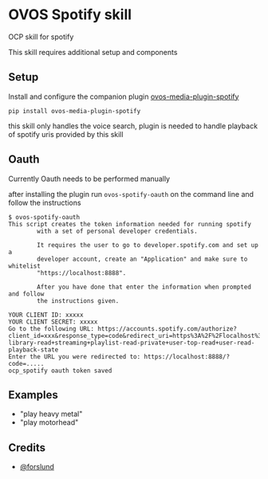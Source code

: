 # OVOS Spotify skill

OCP skill for spotify

This skill requires additional setup and components

## Setup

Install and configure the companion plugin [ovos-media-plugin-spotify](https://github.com/OpenVoiceOS/ovos-media-plugin-spotify)

`pip install ovos-media-plugin-spotify`

this skill only handles the voice search, plugin is needed to handle playback of spotify uris provided by this skill

## Oauth

Currently Oauth needs to be performed manually

after installing the plugin run `ovos-spotify-oauth` on the command line and follow the instructions

```
$ ovos-spotify-oauth
This script creates the token information needed for running spotify
        with a set of personal developer credentials.

        It requires the user to go to developer.spotify.com and set up a
        developer account, create an "Application" and make sure to whitelist
        "https://localhost:8888".

        After you have done that enter the information when prompted and follow
        the instructions given.
        
YOUR CLIENT ID: xxxxx
YOUR CLIENT SECRET: xxxxx
Go to the following URL: https://accounts.spotify.com/authorize?client_id=xxx&response_type=code&redirect_uri=https%3A%2F%2Flocalhost%3A8888&scope=user-library-read+streaming+playlist-read-private+user-top-read+user-read-playback-state
Enter the URL you were redirected to: https://localhost:8888/?code=.....
ocp_spotify oauth token saved
```

## Examples 

* "play heavy metal"
* "play motorhead"


## Credits

- [@forslund](https://github.com/forslund)
